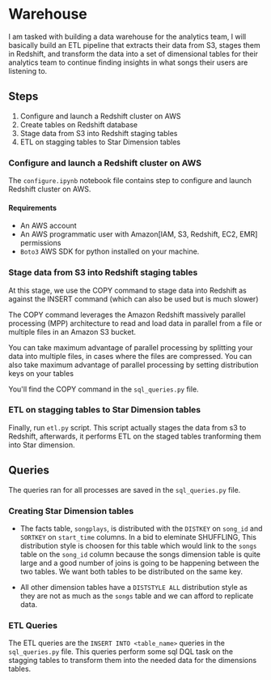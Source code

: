 # Warehouse
I am tasked with building a data warehouse for the analytics team, I will basically build an ETL pipeline that extracts their data from S3, stages them in Redshift, and transform the data into a set of dimensional tables for their analytics team to continue finding insights in what songs their users are listening to.

## Steps 
1. Configure and launch a Redshift cluster on AWS
2. Create tables on Redshift database
3. Stage data from S3 into Redshift staging tables
5. ETL on stagging tables to Star Dimension tables

### Configure and launch a Redshift cluster on AWS
The `configure.ipynb` notebook file contains step to configure and launch Redshift cluster on AWS. 

#### Requirements
* An AWS account 
* An AWS programmatic user with Amazon[IAM, S3, Redshift, EC2, EMR] permissions
* `Boto3` AWS SDK for python installed on your machine.

### Stage data from S3 into Redshift staging tables
At this stage, we use the COPY command to stage data into Redshift as against the INSERT command (which can also be used but is much slower)

The COPY command leverages the Amazon Redshift massively parallel processing (MPP) architecture to read and load data in parallel from a file or multiple files in an Amazon S3 bucket. 

You can take maximum advantage of parallel processing by splitting your data into multiple files, in cases where the files are compressed. You can also take maximum advantage of parallel processing by setting distribution keys on your tables

You'll find the COPY command in the `sql_queries.py` file.

### ETL on stagging tables to Star Dimension tables
Finally, run `etl.py` script. This script actually stages the data from s3 to Redshift, afterwards, it performs ETL on the staged tables tranforming them into Star dimension.

## Queries
The queries ran for all processes are saved in the `sql_queries.py` file.

### Creating Star Dimension tables
* The facts table, `songplays`, is distributed with the `DISTKEY` on `song_id` and `SORTKEY` on `start_time` columns. 
 In a bid to eleminate SHUFFLING, This distribution style is choosen for this table which would link to the `songs` table on the `song_id` column because the songs dimension table is quite large and a good number of joins is going to be happening between the two tables. 
 We want both tables to be distributed on the same key.

 * All other dimension tables have a `DISTSTYLE ALL` distribution style as they are not as much as the `songs` table and we can afford to replicate data.

### ETL Queries
The ETL queries are the `INSERT INTO <table_name>` queries in the `sql_queries.py` file. This queries perform some sql DQL task on the stagging tables to transform them into the needed data for the dimensions tables.
